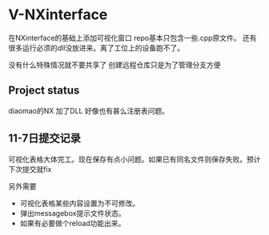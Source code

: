 # V-NXinterface

在NXinterface的基础上添加可视化窗口
repo基本只包含一些.cpp原文件。
还有很多运行必须的*dll*没放进来。离了工位上的设备跑不了。

没有什么特殊情况就不要共享了
创建远程仓库只是为了管理分支方便

## Project status

diaomao的NX 加了DLL 好像也有甚么注册表问题。


## 11-7日提交记录
可视化表格大体完工。现在保存有点小问题。如果已有同名文件则保存失败。预计下次提交就fix

另外需要
- 可视化表格某些内容设置为不可修改。
- 弹出messagebox提示文件状态。
- 如果有必要做个reload功能出来。